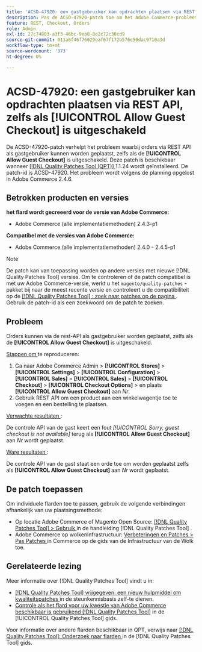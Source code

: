 ```yaml
---
title: 'ACSD-47920: een gastgebruiker kan opdrachten plaatsen via REST API, zelfs als [!UICONTROL Allow Guest Checkout] is uitgeschakeld'
description: Pas de ACSD-47920-patch toe om het Adobe Commerce-probleem op te lossen, waarbij orders via REST API als gastgebruiker kunnen worden geplaatst, zelfs als de [!UICONTROL Allow Guest Checkout] is uitgeschakeld.
feature: REST, Checkout, Orders
role: Admin
exl-id: 27c74803-a3f3-46bc-9eb8-8e2c72c30cd9
source-git-commit: 011a6f46f76029eaf67f172b576e58dac9710a3d
workflow-type: tm+mt
source-wordcount: '373'
ht-degree: 0%

---
```


# ACSD-47920: een gastgebruiker kan opdrachten plaatsen via REST API, zelfs als **[!UICONTROL Allow Guest Checkout]** is uitgeschakeld

De ACSD-47920-patch verhelpt het probleem waarbij orders via REST API als gastgebruiker kunnen worden geplaatst, zelfs als de **[!UICONTROL Allow Guest Checkout]** is uitgeschakeld. Deze patch is beschikbaar wanneer [[!DNL Quality Patches Tool (QPT)] ](https://experienceleague.adobe.com/en/docs/commerce-operations/tools/quality-patches-tool/quality-patches-tool-to-self-serve-quality-patches) 1.1.24 wordt geïnstalleerd. De patch-id is ACSD-47920. Het probleem wordt volgens de planning opgelost in Adobe Commerce 2.4.6.

## Betrokken producten en versies

**het flard wordt gecreeerd voor de versie van Adobe Commerce:**

* Adobe Commerce (alle implementatiemethoden) 2.4.3-p1

**Compatibel met de versies van Adobe Commerce:**

* Adobe Commerce (alle implementatiemethoden) 2.4.0 - 2.4.5-p1

>[!NOTE]
>
>De patch kan van toepassing worden op andere versies met nieuwe [!DNL Quality Patches Tool] versies. Om te controleren of de patch compatibel is met uw Adobe Commerce-versie, werkt u het `magento/quality-patches` -pakket bij naar de meest recente versie en controleert u de compatibiliteit op de [[!DNL Quality Patches Tool] : zoek naar patches op de pagina ](https://experienceleague.adobe.com/tools/commerce-quality-patches/index.html) . Gebruik de patch-id als een zoekwoord om de patch te zoeken.

## Probleem

Orders kunnen via de rest-API als gastgebruiker worden geplaatst, zelfs als de **[!UICONTROL Allow Guest Checkout]** is uitgeschakeld.

<u> Stappen om </u> te reproduceren:

1. Ga naar Adobe Commerce Admin > **[!UICONTROL Stores]** > **[!UICONTROL Settings]** > **[!UICONTROL Configuration]** > **[!UICONTROL Sales]** > **[!UICONTROL Sales]** > **[!UICONTROL Checkout]** > **[!UICONTROL Checkout Options]** > en plaats **[!UICONTROL Allow Guest Checkout]** aan _Nr_.
1. Gebruik REST API om een product aan een winkelwagentje toe te voegen en een bestelling te plaatsen.

<u> Verwachte resultaten </u>:

De controle API van de gast keert een fout *[!UICONTROL Sorry, guest checkout is not available]* terug als **[!UICONTROL Allow Guest Checkout]** aan _Nr_ wordt geplaatst.

<u> Ware resultaten </u>:

De controle API van de gast staat een orde toe om worden geplaatst zelfs als **[!UICONTROL Allow Guest Checkout]** aan _Nr_ wordt geplaatst.

## De patch toepassen

Om individuele flarden toe te passen, gebruik de volgende verbindingen afhankelijk van uw plaatsingsmethode:

* Op locatie Adobe Commerce of Magento Open Source: [[!DNL Quality Patches Tool] > Gebruik ](/help/tools/quality-patches-tool/usage.md) in de handleiding [!DNL Quality Patches Tool] .
* Adobe Commerce op wolkeninfrastructuur: [ Verbeteringen en Patches > Pas Patches ](https://experienceleague.adobe.com/docs/commerce-cloud-service/user-guide/develop/upgrade/apply-patches.html) in Commerce op de gids van de Infrastructuur van de Wolk toe.

## Gerelateerde lezing

Meer informatie over [!DNL Quality Patches Tool] vindt u in:

* [[!DNL Quality Patches Tool]  vrijgegeven: een nieuw hulpmiddel om kwaliteitspatches ](https://experienceleague.adobe.com/en/docs/commerce-operations/tools/quality-patches-tool/quality-patches-tool-to-self-serve-quality-patches) in de steunkennisbasis zelf-te dienen.
* [ Controle als het flard voor uw kwestie van Adobe Commerce beschikbaar is gebruikend  [!DNL Quality Patches Tool]](/help/tools/quality-patches-tool/patches-available-in-qpt/check-patch-for-magento-issue-with-magento-quality-patches.md) in de [!UICONTROL Quality Patches Tool] gids.


Voor informatie over andere flarden beschikbaar in QPT, verwijs naar [[!DNL Quality Patches Tool]: Onderzoek naar flarden ](https://experienceleague.adobe.com/tools/commerce-quality-patches/index.html) in de [!DNL Quality Patches Tool] gids.
